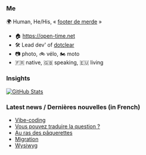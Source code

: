 ### Me

🌍 Human, He/His, « [footer de merde](https://open-time.net/post/2013/07/17/La-veritable-histoire-du-Footer-de-merde-) » 
* 🏠 https://open-time.net 
* 🛠️ Lead dev' of [dotclear](https://git.dotclear.org/dev/dotclear)
* 📷 photo, 🚲 vélo, 🏍️ moto 
* 🇫🇷 native, 🇬🇧 speaking, 🇪🇺 living

### Insights

[![GitHub Stats](https://github-readme-stats-sigma-five.vercel.app/api?username=franck-paul)](https://github.com/franck-paul)

### Latest news / Dernières nouvelles (in French)

<!-- BLOG-POST-LIST:START -->
- [Vibe-coding](https://open-time.net/post/2025/09/03/Vibe-coding)
- [Vous pouvez traduire la question ?](https://open-time.net/post/2025/09/02/Vous-pouvez-traduire-la-question)
- [Au ras des pâquerettes](https://open-time.net/post/2025/09/01/Au-ras-des-paquerettes)
- [Migration](https://open-time.net/post/2025/08/31/Migration)
- [Wysiwyg](https://open-time.net/post/2025/08/30/Wysiwyg)
<!-- BLOG-POST-LIST:END -->
